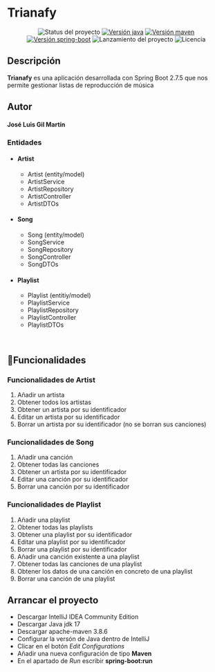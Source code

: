 # Trianafy
<p align="center">
  <img src="https://img.shields.io/badge/STATUS-FINISH-red" alt="Status del proyecto"/>
  <a href="https://www.oracle.com/java/technologies/javase/jdk17-archive-downloads.html"><img src="https://img.shields.io/badge/jdk-v17.0.4.1-blue" alt="Versión java" /></a>
  <a href="https://maven.apache.org/download.cgi"><img src="https://img.shields.io/badge/apache--maven-v3.8.6-blue" alt="Versión maven" /></a>
  <a href="https://spring.io/projects/spring-boot"><img src="https://img.shields.io/badge/spring--boot-v2.7.5-blue" alt="Versión spring-boot" /></a>
  <img src="https://img.shields.io/badge/release%20date-november-yellowgreen" alt="Lanzamiento del proyecto" />
  <img src="https://img.shields.io/badge/license-MIT-brightgreen" alt="Licencia" />
</p>

## Descripción
**Trianafy** es una aplicación desarrollada con Spring Boot 2.7.5 que nos permite gestionar listas de reproducción
de música 

## Autor
#### José Luis Gil Martín

### Entidades

* #### Artist
  - Artist (entity/model)
  - ArtistService
  - ArtistRepository
  - ArtistController
  - ArtistDTOs

* #### Song
  - Song (entity/model)
  - SongService
  - SongRepository
  - SongController
  - SongDTOs

* #### Playlist
  - Playlist (entitiy/model)
  - PlaylistService
  - PlaylistRepository
  - PlaylistController
  - PlaylistDTOs
</br>

## :hammer:Funcionalidades

### Funcionalidades de Artist

1. Añadir un artista
2. Obtener todos los artistas
3. Obtener un artista por su identificador
4. Editar un artista por su identificador
5. Borrar un artista por su identificador (no se borran sus canciones)

### Funcionalidades de Song

1. Añadir una canción
2. Obtener todas las canciones
3. Obtener un artista por su identificador
4. Editar una canción por su identificador
5. Borrar una canción por su identificador

### Funcionalidades de Playlist

1. Añadir una playlist
2. Obtener todas las playlists
3. Obtener una playlist por su identificador
4. Editar una playlist por su identificador
5. Borrar una playlist por su identificador
6. Añadir una canción existente a una playlist
7. Obtener todas las canciones de una playlist
8. Obtener los datos de una canción en concreto de una playlist
9. Borrar una canción de una playlist

## Arrancar el proyecto

* Descargar IntelliJ IDEA Community Edition
* Descargar Java jdk 17
* Descargar apache-maven 3.8.6
* Configurar la versón de Java dentro de IntelliJ
* Clicar en el botón *Edit Configurations*
* Añadir una nueva configuración de tipo **Maven**
* En el apartado de *Run* escribir **spring-boot:run**
